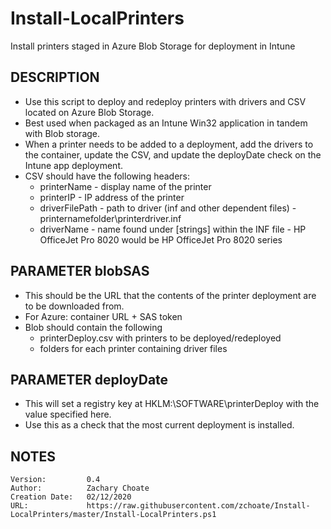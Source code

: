 # Install-LocalPrinters
Install printers staged in Azure Blob Storage for deployment in Intune

## DESCRIPTION
- Use this script to deploy and redeploy printers with drivers and CSV located on Azure Blob Storage.
- Best used when packaged as an Intune Win32 application in tandem with Blob storage.
- When a printer needs to be added to a deployment, add the drivers to the container, update the CSV, and update the deployDate check on the Intune app deployment.
- CSV should have the following headers:
  - printerName - display name of the printer
  - printerIP - IP address of the printer
  - driverFilePath - path to driver (inf and other dependent files) - printernamefolder\printerdriver.inf
  - driverName - name found under [strings] within the INF file - HP OfficeJet Pro 8020 would be HP OfficeJet Pro 8020 series
## PARAMETER blobSAS
- This should be the URL that the contents of the printer deployment are to be downloaded from.
- For Azure: container URL + SAS token
- Blob should contain the following
  - printerDeploy.csv with printers to be deployed/redeployed
  - folders for each printer containing driver files
## PARAMETER deployDate
- This will set a registry key at HKLM:\SOFTWARE\printerDeploy with the value specified here.
- Use this as a check that the most current deployment is installed.
## NOTES
    Version:         0.4
    Author:          Zachary Choate
    Creation Date:   02/12/2020
    URL:             https://raw.githubusercontent.com/zchoate/Install-LocalPrinters/master/Install-LocalPrinters.ps1
